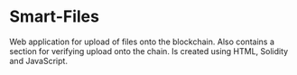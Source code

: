 # Smart-Files
Web application for upload of files onto the blockchain. Also contains a section for verifying upload onto the chain. Is created using HTML, Solidity and JavaScript.
